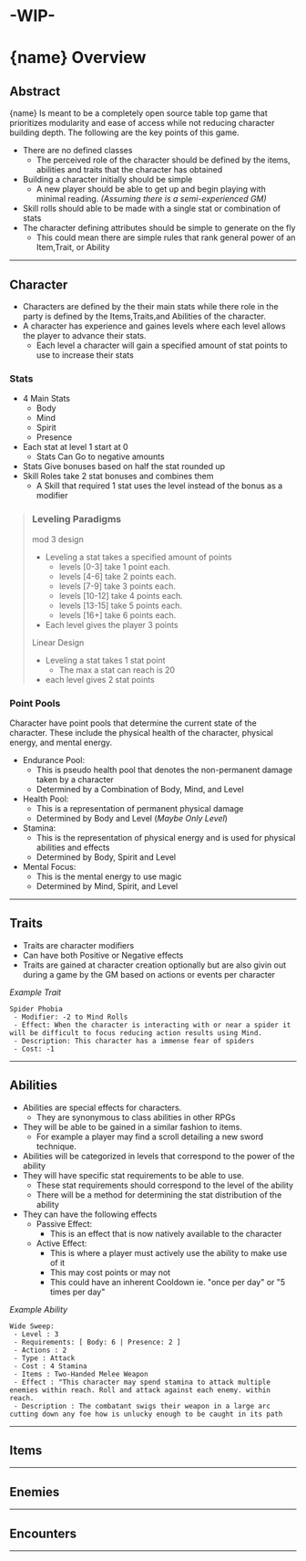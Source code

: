 # -WIP-
# {name} Overview
## Abstract
{name} Is meant to be a completely open source table top game that prioritizes modularity and ease of access while not reducing character building depth. The following are the key points of this game.
* There are no defined classes
    * The perceived role of the character should be defined by the items, abilities and traits that the character has obtained
* Building a character initially should be simple
    * A new player should be able to get up and begin playing with minimal reading. *(Assuming there is a semi-experienced GM)*
* Skill rolls should able to be made with a single stat or combination of stats
* The character defining attributes should be simple to generate on the fly
    * This could mean there are simple rules that rank general power of an Item,Trait, or Ability

---

## Character
* Characters are defined by the their main stats while there role in the party is defined by the Items,Traits,and Abilities of the character. 
* A character has experience and gaines levels where each level allows the player to advance their stats. 
    * Each level a character will gain a specified amount of stat points to use to increase their stats 

### **Stats**
* 4 Main Stats
    * Body
    * Mind
    * Spirit
    * Presence
* Each stat at level 1 start at 0
    * Stats Can Go to negative amounts
* Stats Give bonuses based on half the stat rounded up
* Skill Roles take 2 stat bonuses and combines them
    * A Skill that required 1 stat uses the level instead of the bonus as a modifier

>### **Leveling Paradigms**
>mod 3 design 
>* Leveling a stat takes a specified amount of points
>    * levels [0-3] take 1 point each.
>    * levels [4-6] take 2 points each.
>    * levels [7-9] take 3 points each.
>    * levels [10-12] take 4 points each.
>    * levels [13-15] take 5 points each.
>    * levels [16+] take 6 points each.
>* Each level gives the player 3 points
>
>Linear Design
>* Leveling a stat takes 1 stat point
>    * The max a stat can reach is 20
>* each level gives 2 stat points

### **Point Pools**
Character have point pools that determine the current state of the character. These include the physical health of the character, physical energy, and mental energy.
* Endurance Pool:
  * This is pseudo health pool that denotes the non-permanent damage taken by a character 
  * Determined by a Combination of Body, Mind, and Level
* Health Pool:
  * This is a representation of permanent physical damage
  * Determined by Body and Level (*Maybe Only Level*)
* Stamina:
  * This is the representation of physical energy and is used for physical abilities and effects
  * Determined by Body, Spirit and Level
* Mental Focus:
  * This is the mental energy to use magic
  * Determined by Mind, Spirit, and Level


---

## Traits
* Traits are character modifiers 
* Can have both Positive or Negative effects
* Traits are gained at character creation optionally but are also givin out during a game by the GM based on actions or events per character

*Example Trait*

    Spider Phobia
     - Modifier: -2 to Mind Rolls 
     - Effect: When the character is interacting with or near a spider it will be difficult to focus reducing action results using Mind. 
     - Description: This character has a immense fear of spiders
     - Cost: -1

---

## Abilities
* Abilities are special effects for characters.
  * They are synonymous to class abilities in other RPGs
* They will be able to be gained in a similar fashion to items.
  * For example a player may find a scroll detailing a new sword technique.
* Abilities will be categorized in levels that correspond to the power of the ability
* They will have specific stat requirements to be able to use.
  * These stat requirements should correspond to the level of the ability
  * There will be a method for determining the stat distribution of the ability
* They can have the following effects
  * Passive Effect:
    * This is an effect that is now natively available to the character
  * Active Effect:
    * This is where a player must actively use the ability to make use of it
    * This may cost points or may not
    * This could have an inherent Cooldown ie. "once per day" or "5 times per day"

*Example Ability*
    
    Wide Sweep:
     - Level : 3
     - Requirements: [ Body: 6 | Presence: 2 ]
     - Actions : 2 
     - Type : Attack
     - Cost : 4 Stamina
     - Items : Two-Handed Melee Weapon
     - Effect : "This character may spend stamina to attack multiple enemies within reach. Roll and attack against each enemy. within reach. 
     - Description : The combatant swigs their weapon in a large arc cutting down any foe how is unlucky enough to be caught in its path

---

## Items

---

## Enemies

---

## Encounters

---